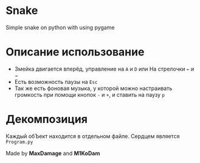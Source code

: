 # Snake
Simple snake on python with using pygame
# Описание использование
 * Змейка двигается вперёд, управление на ```A``` и ```D``` или На стрелочки ```←``` и ```→```
 * Есть возможность паузы на ```Esc```
 * Так же есть фоновая музыка, у которой можно настраивать громкость при помощи кнопок ```-``` и ```+```, 
 и ставить на паузу ```p```
# Декомпозиция
 Каждый обЪект находится в отдельном файле. Сердцем является ```Program.py```

Made by **MaxDamage** and **M1KoDam**
